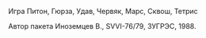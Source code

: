Игра Питон, Гюрза, Удав, Червяк, Марс, Сквош, Тетрис

Автор пакета Иноземцев В., SVVI-76/79, ЗУГРЭС, 1988.

